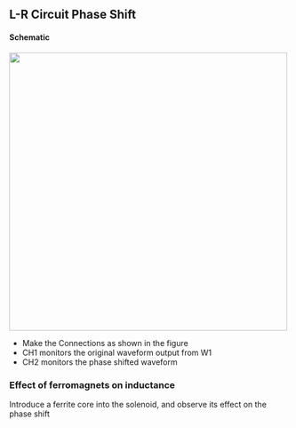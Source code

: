 L-R Circuit Phase Shift
---

#### Schematic

<img src="https://fossasia.github.io/pslab-experiments/images/schematics/LR.svg" width=500 height=500>	

* Make the Connections as shown in the figure
* CH1 monitors the original waveform output from W1
* CH2 monitors the phase shifted waveform

### Effect of ferromagnets on inductance

Introduce a ferrite core into the solenoid, and observe its effect on the phase shift

